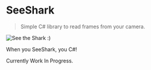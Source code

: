 # SeeShark

> Simple C# library to read frames from your camera.

![See the Shark :)](https://repository-images.githubusercontent.com/424622946/78724333-f93d-44b7-a338-dc3933078000)

When you SeeShark, you C#!

Currently Work In Progress.